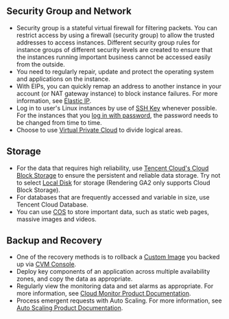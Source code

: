 ## Security Group and Network
- Security group is a stateful virtual firewall for filtering packets. You can restrict access by using a firewall (security group) to allow the trusted addresses to access instances. Different security group rules for instance groups of different security levels are created to ensure that the instances running important business cannot be accessed easily from the outside. 
- You need to regularly repair, update and protect the operating system and applications on the instance.
- With EIPs, you can quickly remap an address to another instance in your account (or NAT gateway instance) to block instance failures. For more information, see [Elastic IP](/doc/product/213/5733).
- Log in to user's Linux instances by use of [SSH Key](/doc/product/213/6092) whenever possible. For the instances that you [log in with password](/doc/product/213/6093), the password needs to be changed from time to time.
- Choose to use [Virtual Private Cloud](/doc/product/213/5227) to divide logical areas.

## Storage
- For the data that requires high reliability, use [Tencent Cloud's Cloud Block Storage](/doc/product/362) to ensure the persistent and reliable data storage. Try not to select [Local Disk](/doc/product/213/5798) for storage (Rendering GA2 only supports Cloud Block Storage).
- For databases that are frequently accessed and variable in size, use Tencent Cloud Database.
- You can use [COS](https://intl.cloud.tencent.com/product/cos) to store important data, such as static web pages, massive images and videos.

## Backup and Recovery
- One of the recovery methods is to rollback a [Custom Image](/doc/product/213/4942) you backed up via [CVM Console](https://console.cloud.tencent.com/cvm/index).
- Deploy key components of an application across multiple availability zones, and copy the data as appropriate.
- Regularly view the monitoring data and set alarms as appropriate. For more information, see [Cloud Monitor Product Documentation](/doc/product/248).
- Process emergent requests with Auto Scaling. For more information, see [Auto Scaling Product Documentation](/doc/product/377).

